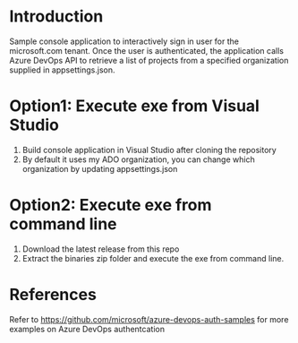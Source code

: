 # Introduction
Sample console application to interactively sign in user for the microsoft.com tenant. Once the user is 
authenticated, the application calls Azure DevOps API to retrieve a list of projects from a specified 
organization supplied in appsettings.json.

# Option1: Execute exe from Visual Studio
1. Build console application in Visual Studio after cloning the repository
2. By default it uses my ADO organization, you can change which organization by updating appsettings.json

# Option2: Execute exe from command line
1. Download the latest release from this repo
2. Extract the binaries zip folder and execute the exe from command line.

# References
Refer to https://github.com/microsoft/azure-devops-auth-samples for more examples on Azure DevOps authentcation
